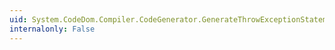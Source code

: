 ```yaml
---
uid: System.CodeDom.Compiler.CodeGenerator.GenerateThrowExceptionStatement(System.CodeDom.CodeThrowExceptionStatement)
internalonly: False
---
```

